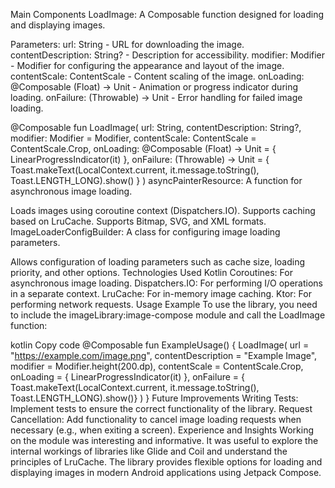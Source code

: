 Main Components
LoadImage: A Composable function designed for loading and displaying images.

Parameters:
url: String - URL for downloading the image.
contentDescription: String? - Description for accessibility.
modifier: Modifier - Modifier for configuring the appearance and layout of the image.
contentScale: ContentScale - Content scaling of the image.
onLoading: @Composable (Float) -> Unit - Animation or progress indicator during loading.
onFailure: (Throwable) -> Unit - Error handling for failed image loading.

@Composable
fun LoadImage(
    url: String,
    contentDescription: String?,
    modifier: Modifier = Modifier,
    contentScale: ContentScale = ContentScale.Crop,
    onLoading: @Composable (Float) -> Unit = { LinearProgressIndicator(it) },
    onFailure: (Throwable) -> Unit = { Toast.makeText(LocalContext.current, it.message.toString(), Toast.LENGTH_LONG).show() }
) 
asyncPainterResource: A function for asynchronous image loading.

Loads images using coroutine context (Dispatchers.IO).
Supports caching based on LruCache.
Supports Bitmap, SVG, and XML formats.
ImageLoaderConfigBuilder: A class for configuring image loading parameters.

Allows configuration of loading parameters such as cache size, loading priority, and other options.
Technologies Used
Kotlin Coroutines: For asynchronous image loading.
Dispatchers.IO: For performing I/O operations in a separate context.
LruCache: For in-memory image caching.
Ktor: For performing network requests.
Usage Example
To use the library, you need to include the imageLibrary:image-compose module and call the LoadImage function:

kotlin
Copy code
@Composable
fun ExampleUsage() {
    LoadImage(
        url = "https://example.com/image.png",
        contentDescription = "Example Image",
        modifier = Modifier.height(200.dp),
        contentScale = ContentScale.Crop,
        onLoading = { LinearProgressIndicator(it) },
        onFailure = { Toast.makeText(LocalContext.current, it.message.toString(), Toast.LENGTH_LONG).show()}
    )
}
Future Improvements
Writing Tests: Implement tests to ensure the correct functionality of the library.
Request Cancellation: Add functionality to cancel image loading requests when necessary (e.g., when exiting a screen).
Experience and Insights
Working on the module was interesting and informative. It was useful to explore the internal workings of libraries like Glide and Coil and understand the principles of LruCache. The library provides flexible options for loading and displaying images in modern Android applications using Jetpack Compose.
